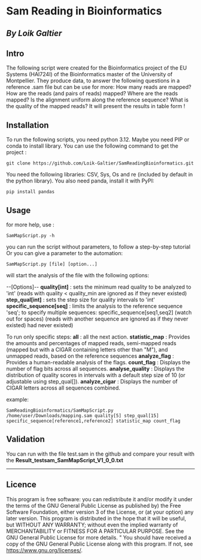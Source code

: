 # Sam Reading in Bioinformatics
*By Loik Galtier*
---
## Intro
The following script were created for the Bioinformatics project of the EU Systems (HAI724I) of the Bioinformatics master of the University of Montpellier.
They produce data, to answer the following questions in a reference .sam file but can be use for more:
How many reads are mapped?
How are the reads (and pairs of reads) mapped?
Where are the reads mapped? Is the alignment uniform along the reference sequence?
What is the quality of the mapped reads?
It will present the results in table form !

## Installation
To run the following scripts, you need python 3.12. Maybe you need PIP or conda to install library.
You can use the following command to get the project :
```
git clone https://github.com/Loik-Galtier/SamReadingBioinformatics.git
```

You need the following libraries: CSV, Sys, Os and re (included by default in the python library).
You also need panda, install it with PyPI: 
```
pip install pandas
```

## Usage

for more help, use :
```
SamMapScript.py -h
``` 


you can run the script without parameters, to follow a step-by-step tutorial
Or you can give a parameter to the automation:
```
SamMapScript.py [file] [option...]
```
will start the analysis of the file with the following options:

--[Options]--
    **quality[int]** : sets the minimum read quality to be analyzed to 'int' (reads with quality < quality_min are ignored as if they never existed)
    **step_qual[int]** : sets the step size for quality intervals to 'int'
    **specific_sequence[seq]** : limits the analysis to the reference sequence 'seq'; to specify multiple sequences: specific_sequence[seq1,seq2] (watch out for spaces) (reads with another sequence are ignored as if they never existed) had never existed)

To run only specific steps:
    **all** : all the next action.
    **statistic_map** : Provides the amounts and percentages of mapped reads, semi-mapped reads (mapped but with a CIGAR containing letters other than "M"), and unmapped reads, based on the reference sequences
    **analyze_flag** : Provides a human-readable analysis of the flags.
    **count_flag** : Displays the number of flag bits across all sequences.
    **analyse_quality** : Displays the distribution of quality scores in intervals with a default step size of 10 (or adjustable using step_qual[]).
    **analyze_cigar** : Displays the number of CIGAR letters across all sequences combined.

example: 
```
SamReadingBioinformatics/SamMapScript.py /home/user/Downloads/mapping.sam quality[5] step_qual[15] specific_sequence[reference1,reference2] statistic_map count_flag
```


## Validation
You can run with the file test.sam in the github and compare your result with the **Result_testsam_SamMapScript_V1_0_0.txt**

---
## Licence
This program is free software: you can redistribute it and/or modify it under the terms of the GNU General Public License as published by) the Free Software Foundation, either version 3 of the License, or (at your option) any later version. 
This program is distributed in the hope that it will be useful, but WITHOUT ANY WARRANTY; without even the implied warranty of MERCHANTABILITY or FITNESS FOR A PARTICULAR PURPOSE. See the GNU General Public License for more details. "
You should have received a copy of the GNU General Public License along with this program. If not, see <https://www.gnu.org/licenses/>.
